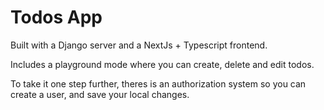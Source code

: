 # Todos App

Built with a Django server and a NextJs + Typescript frontend.

Includes a playground mode where you can create, delete and edit todos.

To take it one step further, theres is an authorization system so you can create a user, and save your local changes.
